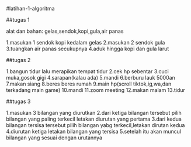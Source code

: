 #latihan-1-algoritma

##tugas 1

alat dan bahan:
gelas,sendok,kopi,gula,air panas


1.masukan 1 sendok kopi kedalam gelas
2.masukan 2 sendok gula 
3.tuangkan air panas secukupnya
4.aduk hingga kopi dan gula larut


##tugas 2

1.bangun tidur lalu merapikan tempat tidur
2.cek hp sebentar 
3.cuci muka,gosok gigi
4.sarapan(kalau ada)
5.mandi
6.berburu lauk 5000an
7.makan siang
8.beres beres rumah
9.main hp(scroll tiktok,ig,wa,dan terkadang main game)
10.mandi
11.zoom meeting
12.makan malam
13.tidur 


##tugas 3

1.masukan 3 bilangan yang diurutkan
2.dari ketiga bilangan tersebut pilih bilangan yang paling terkecil letakan diurutan yang pertama
3.dari kedua bilangan tersisa tersebut pilih bilangan yabg terkecil,letakan dirutan kedua
4.diurutan ketiga letakan bilangan yang tersisa
5.setelah itu akan muncul bilangan yang sesuai dengan urutannya
